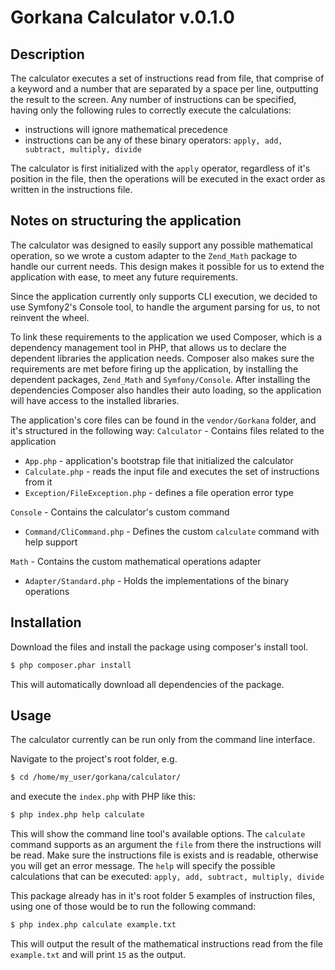 # Gorkana Calculator v.0.1.0 #

## Description ##
The calculator executes a set of instructions read from file, that comprise of a keyword and a number that are
separated by a space per line, outputting the result to the screen.
Any number of instructions can be specified, having only the following rules to correctly execute the calculations:
* instructions will ignore mathematical precedence
* instructions can be any of these binary operators: ```apply, add, subtract, multiply, divide```

The calculator is first initialized with the ```apply``` operator, regardless of it's position in the file,
then the operations will be executed in the exact order as written in the instructions file.

## Notes on structuring the application ##
The calculator was designed to easily support any possible mathematical operation, so we wrote a custom adapter to the
```Zend_Math``` package to handle our current needs. This design makes it possible for us to extend the application with
ease, to meet any future requirements.

Since the application currently only supports CLI execution, we decided to use Symfony2's Console tool, to handle the
argument parsing for us, to not reinvent the wheel.

To link these requirements to the application we used Composer, which is a dependency management tool in PHP,
that allows us to declare the dependent libraries the application needs. Composer also makes sure the requirements
are met before firing up the application, by installing the dependent packages, ```Zend_Math``` and ```Symfony/Console```.
After installing the dependencies Composer also handles their auto loading, so the application will have access to the
installed libraries.

The application's core files can be found in the ```vendor/Gorkana``` folder, and it's structured in the following way:
```Calculator``` - Contains files related to the application
* ```App.php``` - application's bootstrap file that initialized the calculator
* ```Calculate.php``` - reads the input file and executes the set of instructions from it
* ```Exception/FileException.php``` - defines a file operation error type

```Console``` - Contains the calculator's custom command
* ```Command/CliCommand.php``` - Defines the custom ```calculate``` command with help support

```Math``` - Contains the custom mathematical operations adapter
* ```Adapter/Standard.php``` - Holds the implementations of the binary operations

## Installation ##
Download the files and install the package using composer's install tool.
```bash
$ php composer.phar install
```
This will automatically download all dependencies of the package.

## Usage ##
The calculator currently can be run only from the command line interface.

Navigate to the project's root folder, e.g.
```bash
$ cd /home/my_user/gorkana/calculator/
```
and execute the ```index.php``` with PHP like this:
```bash
$ php index.php help calculate
```
This will show the command line tool's available options.
The ```calculate``` command supports as an argument the ```file``` from there the instructions will be read.
Make sure the instructions file is exists and is readable, otherwise you will get an error message.
The ```help``` will specify the possible calculations that can be executed:
```apply, add, subtract, multiply, divide```

This package already has in it's root folder 5 examples of instruction files, using one of those would be
to run the following command:
```bash
$ php index.php calculate example.txt
```
This will output the result of the mathematical instructions read from the file ```example.txt``` and will
print ```15``` as the output.